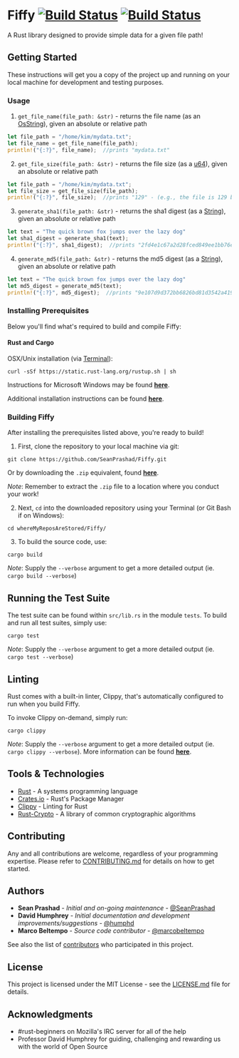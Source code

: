 # Fiffy [![Build Status](https://travis-ci.org/SeanPrashad/Fiffy.svg?branch=master)](https://travis-ci.org/SeanPrashad/Fiffy) [![Build Status]( https://img.shields.io/crates/v/fiffy.svg)](https://crates.io/crates/fiffy)

A Rust library designed to provide simple data for a given file path!

## Getting Started

These instructions will get you a copy of the project up and running on your local machine for development and testing purposes.

### Usage

1. `get_file_name(file_path: &str)` - returns the file name (as an [OsString](https://doc.rust-lang.org/std/ffi/struct.OsString.html)), given an absolute or relative path

  ```Rust
  let file_path = "/home/kim/mydata.txt";
  let file_name = get_file_name(file_path);
  println!("{:?}", file_name);  //prints "mydata.txt"
  ```

2. `get_file_size(file_path: &str)` - returns the file size (as a [u64](http://manishearth.github.io/rust-internals-docs/std/primitive.u64.html)), given an absolute or relative path

  ```Rust
  let file_path = "/home/kim/mydata.txt";
  let file_size = get_file_size(file_path);
  println!("{:?}", file_size);  //prints "129" - (e.g., the file is 129 bytes on disk)
  ```

3. `generate_sha1(file_path: &str)` - returns the sha1 digest (as a [String](https://doc.rust-lang.org/std/string/struct.String.html)), given an absolute or relative path

  ```Rust
  let text = "The quick brown fox jumps over the lazy dog"
  let sha1_digest = generate_sha1(text);
  println!("{:?}", sha1_digest);  //prints "2fd4e1c67a2d28fced849ee1bb76e7391b93eb12"
  ```

4. `generate_md5(file_path: &str)` - returns the md5 digest (as a [String](https://doc.rust-lang.org/std/string/struct.String.html)), given an absolute or relative path

  ```Rust
  let text = "The quick brown fox jumps over the lazy dog"
  let md5_digest = generate_md5(text);
  println!("{:?}", md5_digest);  //prints "9e107d9d372bb6826bd81d3542a419d6"
  ```

### Installing Prerequisites

Below you'll find what's required to build and compile Fiffy:

#### Rust and Cargo

OSX/Unix installation (via [Terminal](https://en.wikipedia.org/wiki/Terminal_(macOS))):

```
curl -sSf https://static.rust-lang.org/rustup.sh | sh
```

Instructions for Microsoft Windows may be found **[here](https://github.com/rust-lang/cargo#compiling-from-source)**.

Additional installation instructions can be found **[here](http://doc.crates.io/#installing)**.

### Building Fiffy

After installing the prerequisites listed above, you're ready to build!

1. First, clone the repository to your local machine via git:

  ```
  git clone https://github.com/SeanPrashad/Fiffy.git
  ```

  Or by downloading the `.zip` equivalent, found **[here](https://github.com/SeanPrashad/Fiffy/archive/master.zip)**.

  *Note*: Remember to extract the `.zip` file to a location where you conduct your work!

2. Next, `cd` into the downloaded repository using your Terminal (or Git Bash if on Windows):

  ```
  cd whereMyReposAreStored/Fiffy/
  ```

3. To build the source code, use:

  ```
  cargo build
  ```

*Note*: Supply the `--verbose` argument to get a more detailed output (ie. `cargo build --verbose`)

## Running the Test Suite

The test suite can be found within `src/lib.rs` in the module `tests`. To build and run all test suites, simply use:

```
cargo test
```

*Note*: Supply the `--verbose` argument to get a more detailed output (ie. `cargo test --verbose`)

## Linting

Rust comes with a built-in linter, Clippy, that's automatically configured to run when you build Fiffy.

To invoke Clippy on-demand, simply run:

```
cargo clippy
```

*Note*: Supply the `--verbose` argument to get a more detailed output (ie. `cargo clippy --verbose`). More information can be found **[here](https://github.com/rust-lang-nursery/rust-clippy#usage)**.


## Tools & Technologies

* [Rust](https://www.rust-lang.org/en-US/index.html) - A systems programming language
* [Crates.io](https://crates.io/) - Rust's Package Manager
* [Clippy](https://github.com/rust-lang-nursery/rust-clippy#rust-clippy) - Linting for Rust
* [Rust-Crypto](https://crates.io/crates/rust-crypto) - A library of common cryptographic algorithms

## Contributing

Any and all contributions are welcome, regardless of your programming expertise. Please refer to [CONTRIBUTING.md](CONTRIBUTING.md) for details on how to get started.

## Authors

* **Sean Prashad** - *Initial and on-going maintenance* - [@SeanPrashad](https://github.com/SeanPrashad)
* **David Humphrey** - *Initial documentation and development improvements/suggestions* - [@humphd](https://github.com/humphd)
* **Marco Beltempo** - *Source code contributor* - [@marcobeltempo](https://github.com/marcobeltempo)

See also the list of [contributors](https://github.com/SeanPrashad/Fiffy/graphs/contributors) who participated in this project.

## License

This project is licensed under the MIT License - see the [LICENSE.md](LICENSE.md) file for details.

## Acknowledgments

* #rust-beginners on Mozilla's IRC server for all of the help
* Professor David Humphrey for guiding, challenging and rewarding us with the world of Open Source

